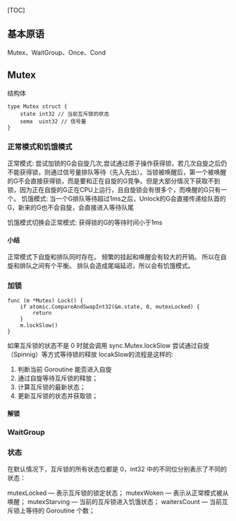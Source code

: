 [TOC]

## 基本原语
Mutex、WaitGroup、Once、Cond

## Mutex
结构体
```
type Mutex struct {
	state int32 // 当前互斥锁的状态
	sema  uint32 // 信号量
}
```

### 正常模式和饥饿模式
正常模式: 尝试加锁的G会自旋几次,尝试通过原子操作获得锁，若几次自旋之后仍不能获得锁，则通过信号量排队等待（先入先出）。当锁被唤醒后，第一个被唤醒的G不会直接获得锁，而是要和正在自旋的G竞争。但是大部分情况下获取不到锁，因为正在自旋的G正在CPU上运行，且自旋锁会有很多个，而唤醒的G只有一个。
饥饿模式: 当一个G排队等待超过1ms之后，Unlock的G会直接传递给队首的G，新来的G也不会自旋，会直接进入等待队尾

饥饿模式切换会正常模式:
获得锁的G的等待时间小于1ms

#### 小结
正常模式下自旋和排队同时存在。
频繁的挂起和唤醒会有较大的开销。
所以在自旋和排队之间有个平衡。
排队会造成尾端延迟，所以会有饥饿模式。


### 加锁
```
func (m *Mutex) Lock() {
	if atomic.CompareAndSwapInt32(&m.state, 0, mutexLocked) {
		return
	}
	m.lockSlow()
}
```
如果互斥锁的状态不是 0 时就会调用 sync.Mutex.lockSlow 尝试通过自旋（Spinnig）等方式等待锁的释放
locakSlow的流程是这样的:
1. 判断当前 Goroutine 能否进入自旋
2. 通过自旋等待互斥锁的释放；
3. 计算互斥锁的最新状态；
4. 更新互斥锁的状态并获取锁；

#### 解锁

### WaitGroup

### 状态
在默认情况下，互斥锁的所有状态位都是 0，int32 中的不同位分别表示了不同的状态：

mutexLocked — 表示互斥锁的锁定状态；
mutexWoken — 表示从正常模式被从唤醒；
mutexStarving — 当前的互斥锁进入饥饿状态；
waitersCount — 当前互斥锁上等待的 Goroutine 个数；
